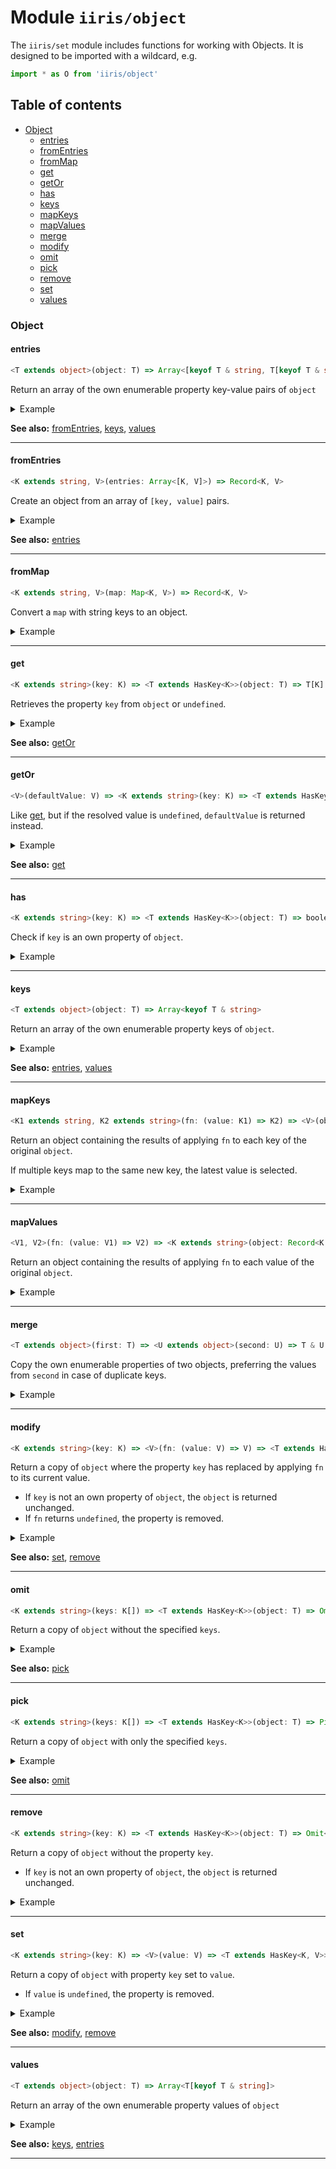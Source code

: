 # Module `iiris/object`

The `iiris/set` module includes functions for working with Objects. It is
designed to be imported with a wildcard, e.g.

```typescript
import * as O from 'iiris/object'
```

## Table of contents

- [Object](#object)
  - [entries](#entries)
  - [fromEntries](#fromentries)
  - [fromMap](#frommap)
  - [get](#get)
  - [getOr](#getor)
  - [has](#has)
  - [keys](#keys)
  - [mapKeys](#mapkeys)
  - [mapValues](#mapvalues)
  - [merge](#merge)
  - [modify](#modify)
  - [omit](#omit)
  - [pick](#pick)
  - [remove](#remove)
  - [set](#set)
  - [values](#values)

### Object

#### entries

<!-- prettier-ignore-start -->
```typescript
<T extends object>(object: T) => Array<[keyof T & string, T[keyof T & string]]>
```
<!-- prettier-ignore-end -->

Return an array of the own enumerable property key-value pairs of `object`

<details><summary>Example</summary>

```typescript
O.entries({ a: 1, b: 2, c: 3 })
// => [['a', 1], ['b', 2], ['c', 3]]
```

</details>

**See also:** [fromEntries](#fromentries), [keys](#keys), [values](#values)

---

#### fromEntries

<!-- prettier-ignore-start -->
```typescript
<K extends string, V>(entries: Array<[K, V]>) => Record<K, V>
```
<!-- prettier-ignore-end -->

Create an object from an array of `[key, value]` pairs.

<details><summary>Example</summary>

```typescript
O.fromEntries([
  ['a', 1],
  ['b', 2],
  ['c', 3],
])
// => { a: 1, b: 2, c: 3 }
```

</details>

**See also:** [entries](#entries)

---

#### fromMap

<!-- prettier-ignore-start -->
```typescript
<K extends string, V>(map: Map<K, V>) => Record<K, V>
```
<!-- prettier-ignore-end -->

Convert a `map` with string keys to an object.

<details><summary>Example</summary>

```typescript
O.fromMap(
  new Map([
    ['a', 1],
    ['b', 2],
    ['c', 3],
  ])
)
// => { a: 1, b: 2, c: 3 }
```

</details>

---

#### get

<!-- prettier-ignore-start -->
```typescript
<K extends string>(key: K) => <T extends HasKey<K>>(object: T) => T[K]
```
<!-- prettier-ignore-end -->

Retrieves the property `key` from `object` or `undefined`.

<details><summary>Example</summary>

```typescript
O.get('a', { a: 1, b: 2, c: 3 })
// => 1

O.get('a', {})
// => undefined
```

</details>

**See also:** [getOr](#getor)

---

#### getOr

<!-- prettier-ignore-start -->
```typescript
<V>(defaultValue: V) => <K extends string>(key: K) => <T extends HasKey<K, V>>(object: T) => V | Defined<T[K]>
```
<!-- prettier-ignore-end -->

Like [get](#get), but if the resolved value is `undefined`, `defaultValue` is
returned instead.

<details><summary>Example</summary>

```typescript
O.getOr(999, 'a', { a: 1, b: 2, c: 3 })
// => 1

O.getOr(999, 'a', {})
// => 999

O.getOr(999, 'a', { a: undefined })
// => 999
```

</details>

**See also:** [get](#get)

---

#### has

<!-- prettier-ignore-start -->
```typescript
<K extends string>(key: K) => <T extends HasKey<K>>(object: T) => boolean
```
<!-- prettier-ignore-end -->

Check if `key` is an own property of `object`.

<details><summary>Example</summary>

```typescript
O.has('a', { a: 1 })
// => true

O.has('toString', { a: 1 })
// => false
```

</details>

---

#### keys

<!-- prettier-ignore-start -->
```typescript
<T extends object>(object: T) => Array<keyof T & string>
```
<!-- prettier-ignore-end -->

Return an array of the own enumerable property keys of `object`.

<details><summary>Example</summary>

```typescript
O.keys({ a: 1, b: 2, c: 3 })
// => ['a', 'b', 'c']
```

</details>

**See also:** [entries](#entries), [values](#values)

---

#### mapKeys

<!-- prettier-ignore-start -->
```typescript
<K1 extends string, K2 extends string>(fn: (value: K1) => K2) => <V>(object: Record<K1, V>) => Record<K2, V>
```
<!-- prettier-ignore-end -->

Return an object containing the results of applying `fn` to each key of the
original `object`.

If multiple keys map to the same new key, the latest value is selected.

<details><summary>Example</summary>

```typescript
O.mapKeys((k) => k.toUpperCase(), { a: 1, b: 2, c: 3 })
// => { A: 1, B: 2, C: 3 }
```

</details>

---

#### mapValues

<!-- prettier-ignore-start -->
```typescript
<V1, V2>(fn: (value: V1) => V2) => <K extends string>(object: Record<K, V1>) => Record<K, V2>
```
<!-- prettier-ignore-end -->

Return an object containing the results of applying `fn` to each value of the
original `object`.

<details><summary>Example</summary>

```typescript
O.mapValues((n) => n + 1, { a: 1, b: 2, c: 3 })
// => { a: 2, b: 3, c: 4 }
```

</details>

---

#### merge

<!-- prettier-ignore-start -->
```typescript
<T extends object>(first: T) => <U extends object>(second: U) => T & U
```
<!-- prettier-ignore-end -->

Copy the own enumerable properties of two objects, preferring the values from
`second` in case of duplicate keys.

<details><summary>Example</summary>

```typescript
O.merge({ a: 1, b: 1 }, { b: 2, c: 2 })
// => { a: 1, b: 2, c: 2 }
```

</details>

---

#### modify

<!-- prettier-ignore-start -->
```typescript
<K extends string>(key: K) => <V>(fn: (value: V) => V) => <T extends HasKey<K, V>>(object: T) => T
```
<!-- prettier-ignore-end -->

Return a copy of `object` where the property `key` has replaced by applying
`fn` to its current value.

- If `key` is not an own property of `object`, the `object` is returned unchanged.
- If `fn` returns `undefined`, the property is removed.

<details><summary>Example</summary>

```typescript
O.modifyProp('a', (n) => n + 1, { a: 1, b: 2, c: 3 })
// => { a: 2, b: 2, c: 3 }

O.modifyProp('a', () => undefined, { a: 1, b: 2, c: 3 })
// => { b: 2, c: 3 }

O.modifyProp('d', () => 4, { a: 1, b: 2, c: 3 })
// => { a: 1, b: 2, c: 3, d: 4 }
```

</details>

**See also:** [set](#set), [remove](#remove)

---

#### omit

<!-- prettier-ignore-start -->
```typescript
<K extends string>(keys: K[]) => <T extends HasKey<K>>(object: T) => Omit<T, Extract<keyof T, K>>
```
<!-- prettier-ignore-end -->

Return a copy of `object` without the specified `keys`.

<details><summary>Example</summary>

```typescript
O.omit(['a', 'b'], { a: 1, b: 2, c: 3 })
// => { c: 3 }
```

</details>

**See also:** [pick](#pick)

---

#### pick

<!-- prettier-ignore-start -->
```typescript
<K extends string>(keys: K[]) => <T extends HasKey<K>>(object: T) => Pick<T, Extract<keyof T, K>>
```
<!-- prettier-ignore-end -->

Return a copy of `object` with only the specified `keys`.

<details><summary>Example</summary>

```typescript
O.pick(['a', 'b'], { a: 1, b: 2, c: 3 })
// => { a: 1, b: 2 }
```

</details>

**See also:** [omit](#omit)

---

#### remove

<!-- prettier-ignore-start -->
```typescript
<K extends string>(key: K) => <T extends HasKey<K>>(object: T) => Omit<T, K>
```
<!-- prettier-ignore-end -->

Return a copy of `object` without the property `key`.

- If `key` is not an own property of `object`, the `object` is returned unchanged.

<details><summary>Example</summary>

```typescript
O.remove('a', { a: 1, b: 2, c: 3 })
// => { b: 2, c: 3 }
```

</details>

---

#### set

<!-- prettier-ignore-start -->
```typescript
<K extends string>(key: K) => <V>(value: V) => <T extends HasKey<K, V>>(object: T) => T
```
<!-- prettier-ignore-end -->

Return a copy of `object` with property `key` set to `value`.

- If `value` is `undefined`, the property is removed.

<details><summary>Example</summary>

```typescript
O.setProp('a', 999, { a: 1, b: 2, c: 3 })
// => { a: 999, b: 2, c: 3 }

O.setProp('a', undefined, { a: 1, b: 2, c: 3 })
// => { b: 2, c: 3 }
```

</details>

**See also:** [modify](#modify), [remove](#remove)

---

#### values

<!-- prettier-ignore-start -->
```typescript
<T extends object>(object: T) => Array<T[keyof T & string]>
```
<!-- prettier-ignore-end -->

Return an array of the own enumerable property values of `object`

<details><summary>Example</summary>

```typescript
> O.values({ a: 1, b: 2, c: 3 })
[1, 2, 3]
```

</details>

**See also:** [keys](#keys), [entries](#entries)

---
